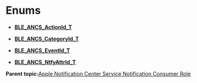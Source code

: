 # Enums

-   **[BLE\_ANCS\_ActionId\_T](GUID-F05E3FE5-5CC2-4C03-AF92-28FEA6D7A61A.md)**  

-   **[BLE\_ANCS\_CategoryId\_T](GUID-50F37979-1190-46A0-AD12-C27766B0C56A.md)**  

-   **[BLE\_ANCS\_EventId\_T](GUID-4BB8FD63-76FD-4D39-8EEF-FBC86B43A2DC.md)**  

-   **[BLE\_ANCS\_NtfyAttrId\_T](GUID-FA222120-9EA4-4795-BA34-5E71E8A528FF.md)**  


**Parent topic:**[Apple Notification Center Service Notification Consumer Role](GUID-CE29A58F-AB42-450A-9454-BA1809FA0041.md)

